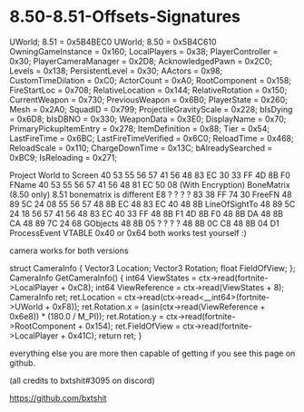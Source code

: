 # 8.50-8.51-Offsets-Signatures

UWorld; 8.51 = 0x5B4BEC0
UWorld; 8.50 = 0x5B4C610
OwningGameInstance = 0x160;
LocalPlayers = 0x38;
PlayerController = 0x30;
PlayerCameraManager = 0x2D8;
AcknowledgedPawn = 0x2C0;
Levels = 0x138;
PersistentLevel = 0x30;
AActors = 0x98;
CustomTimeDilation = 0xC0;
ActorCount = 0xA0;
RootComponent = 0x158;
FireStartLoc = 0x708;
RelativeLocation = 0x144;
RelativeRotation = 0x150;
CurrentWeapon = 0x730;
PreviousWeapon = 0x6B0;
PlayerState = 0x260;
Mesh = 0x2A0;
SquadID = 0x799;
ProjectileGravityScale = 0x228;
bIsDying = 0x6D8;
bIsDBNO = 0x330;
WeaponData = 0x3E0;
DisplayName = 0x70;
PrimaryPickupItemEntry = 0x278;
ItemDefinition = 0x88;
Tier = 0x54;
LastFireTime = 0x6BC;
LastFireTimeVerified = 0x6C0;
ReloadTime = 0x468;
ReloadScale = 0x110; 
ChargeDownTime = 0x13C; 
bAlreadySearched = 0xBC9;
IsReloading = 0x271;

Project World to Screen
40 53 55 56 57 41 56 48 83 EC 30 33 FF 4D 8B F0
FName
40 53 55 56 57 41 56 48 81 EC 50 08 (With Encryption)
BoneMatrix (8.50 only) 8.51 bonematrix is different
E8 ? ? ? ? 83 38 FF 74 30 
FreeFN
48 89 5C 24 08 55 56 57 48 8B EC 48 83 EC 40 48 8B
LineOfSightTo
48 89 5C 24 18 56 57 41 56 48 83 EC 40 33 FF 48 8B F1 4D 8B F0 48 8B DA 48 8B CA 48 89 7C 24 68
GObjects
48 8B 05 ? ? ? ? 48 8B 0C C8 48 8B 04 D1 
ProcessEvent VTABLE
0x40 or 0x64 both works test yourself :)

camera works for both versions

struct CameraInfo
{
    Vector3 Location;
    Vector3 Rotation;
    float FieldOfView;
};
CameraInfo GetCameraInfo() {
    int64 ViewStates = ctx->read<int64>(fortnite->LocalPlayer + 0xC8);
    int64 ViewReference = ctx->read<int64>(ViewStates + 8);
    CameraInfo ret;
    ret.Location = ctx->read<Vector3>(ctx->read<__int64>(fortnite->UWorld + 0xF8));
    ret.Rotation.x = (asin(ctx->read<float>(ViewReference + 0x6e8)) * (180.0 / M_PI));
    ret.Rotation.y = ctx->read<float>(fortnite->RootComponent + 0x154);
    ret.FieldOfView = ctx->read<float>(fortnite->LocalPlayer + 0x41C);
    return ret;
}


everything else you are more then capable of getting if you see this page on github.

(all credits to bxtshit#3095 on discord)

 https://github.com/bxtshit
